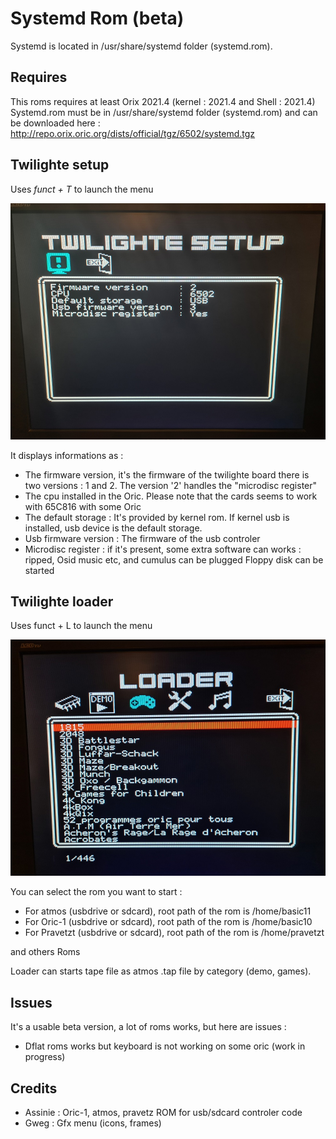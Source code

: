 # Systemd Rom (beta)

Systemd is located in /usr/share/systemd folder (systemd.rom).

## Requires

This roms requires at least Orix 2021.4 (kernel : 2021.4 and Shell : 2021.4)
Systemd.rom must be in /usr/share/systemd folder (systemd.rom) and can be downloaded here : http://repo.orix.oric.org/dists/official/tgz/6502/systemd.tgz

## Twilighte setup

Uses *funct + T* to launch the menu

![alt text](firmware.jpg "firmware")

It displays informations as :

* The firmware version, it's the firmware of the twilighte board there is two versions : 1 and 2. The version '2' handles the "microdisc register"
* The cpu installed in the Oric. Please note that the cards seems to work with 65C816 with some Oric
* The default storage : It's provided by kernel rom. If kernel usb is installed, usb device is the default storage.
* Usb firmware version : The firmware of the usb controler
* Microdisc register : if it's present, some extra software can works : ripped, Osid music etc, and cumulus can be plugged Floppy disk can be started

## Twilighte loader

Uses funct + L to launch the menu

![alt text](loader2.jpg "firmware")

You can select the rom you want to start :
* For atmos (usbdrive or sdcard), root path of the rom is /home/basic11 
* For Oric-1 (usbdrive or sdcard), root path of the rom is /home/basic10
* For Pravetzt (usbdrive or sdcard), root path of the rom is /home/pravetzt

and others Roms

Loader can starts tape file as atmos .tap file by category (demo, games).

## Issues

It's a usable beta version, a lot of roms works, but here are issues :

* Dflat roms works but keyboard is not working on some oric (work in progress)

## Credits

* Assinie : Oric-1, atmos, pravetz ROM for usb/sdcard controler code
* Gweg : Gfx menu (icons, frames)
